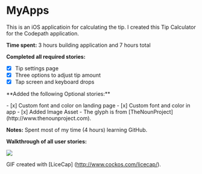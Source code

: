# MyApps

This is an iOS applicatioin for calculating the tip. 
I created this Tip Calculator for the Codepath application.

**Time spent:** 
3 hours building application and 7 hours total

**Completed all required stories:**

- [x] Tip settings page
- [x] Three options to adjust tip amount
- [x] Tap screen and keyboard drops

<p>**Added the following Optional stories:**</p>
- [x] Custom font and color on landing page
- [x] Custom font and color in app
- [x] Added Image Asset - The glyph is from [TheNounProject](http://www.thenounproject.com).

**Notes:**
Spent most of my time (4 hours) learning GitHub.

**Walkthrough of all user stories:**

<img src="https://cloud.githubusercontent.com/assets/11452076/6766695/10e25074-cfce-11e4-929f-f5ba52b2f0dd.gif"/>

GIF created with [LiceCap] (http://www.cockos.com/licecap/). 

